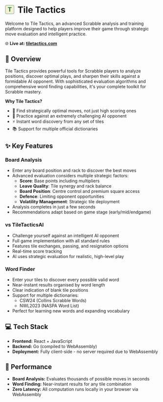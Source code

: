 # <img src="frontend/public/TileTactics.svg" width="30" height="30" style="position: relative; top: 4px; margin-right: 4px;"> Tile Tactics

Welcome to Tile Tactics, an advanced Scrabble analysis and training platform designed to help players improve their game through strategic move evaluation and intelligent practice.

🌐 **Live at: [tiletactics.com](https://tiletactics.com)**

## 🎯 Overview

Tile Tactics provides powerful tools for Scrabble players to analyze positions, discover optimal plays, and sharpen their skills against a formidable AI opponent. With sophisticated evaluation algorithms and comprehensive word finding capabilities, it's your complete toolkit for Scrabble mastery.

**Why Tile Tactics?**
* 🧠 Find strategically optimal moves, not just high scoring ones
* 🤖 Practice against an extremely challenging AI opponent
* ⚡ Instant word discovery from any set of tiles
* 📚 Support for multiple official dictionaries

## ✨ Key Features

### Board Analysis
* Enter any board position and rack to discover the best moves
* Advanced evaluation considers multiple strategic factors:
  - **Score**: Base points including multipliers
  - **Leave Quality**: Tile synergy and rack balance
  - **Board Position**: Centre control and premium square access
  - **Defence**: Limiting opponent opportunities
  - **Volatility Management**: Strategic tile deployment
* Analysis completes in just a few seconds
* Recommendations adapt based on game stage (early/mid/endgame)

### vs TileTacticsAI
* Challenge yourself against an intelligent AI opponent
* Full game implementation with all standard rules
* Features tile exchanges, passing, and resignation options
* Real-time score tracking
* AI uses strategic evaluation for realistic, high-level play

### Word Finder
* Enter your tiles to discover every possible valid word
* Near-instant results organised by word length
* Clear indication of blank tile positions
* Support for multiple dictionaries:
  - CSW24 (Collins Scrabble Words)
  - NWL2023 (NASPA Word List)
* Perfect for learning new words and expanding vocabulary

## 💻 Tech Stack

* **Frontend:** React + JavaScript
* **Backend:** Go (compiled to WebAssembly)
* **Deployment:** Fully client-side - no server required due to WebAssembly


## 🚀 Performance

* **Board Analysis:** Evaluates thousands of possible moves in seconds
* **Word Finding:** Near-instant results for any tile combination
* **Zero Latency:** All computation runs locally in your browser via WebAssembly

